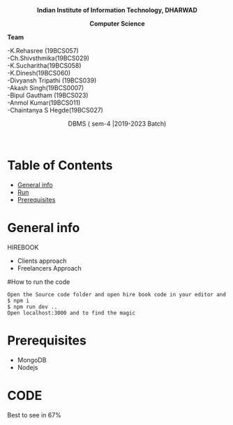 **<p align="center"> Indian Institute of Information Technology, DHARWAD </p>**
**<p align="center"> Computer Science </p>**
**<p> <b>Team</b> </p>**
 -K.Rehasree (19BCS057) <br />
 -Ch.Shivsthmika(19BCS029) <br />
 -K.Sucharitha(19BCS058) <br />
 -K.Dinesh(19BCS060) <br />
 -Divyansh Tripathi (19BCS039) <br />
 -Akash Singh(19BCS0007) <br />
 -Bipul Gautham (19BCS023) <br />
 -Anmol Kumar(19BCS011) <br />
 -Chaintanya S Hegde(19BCS027) <br />
<p align="center"> DBMS ( sem-4 |2019-2023 Batch) </p> <br />

# Table of Contents
- [General info](#desc)
- [Run](#run)
- [Prerequisites](#pre)

<a name="desc"></a>
# General info
HIREBOOK 
 - Clients approach
 - Freelancers Approach

<a name="run"></a>
#How to run the code

```
Open the Source code folder and open hire book code in your editor and 
$ npm i
$ npm run dev ..
Open localhost:3000 and to find the magic

```
<a name="pre"></a>
# Prerequisites
- MongoDB
- Nodejs
<a name="pre"></a>
# CODE
Best to see in 67% 

